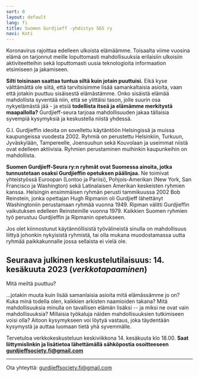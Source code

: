 ```yaml
---
sort: 0
layout: default
lang: fi
title: Suomen Gurdjieff -yhdistys SGS ry
navi: Koti
---
```



Koronavirus rajoittaa edelleen ulkoista elämäämme. Toisaalta viime vuosina elämä on 
tarjonnut meille loputtomasti mahdollisuuksia erilaisiin ulkoisiin aktiviteetteihin sekä 
loputtomasti uusia teknologioita informaation etsimiseen ja jakamiseen.

**Silti toisinaan saattaa tuntua siltä kuin jotain puuttuisi.** Eikä kyse välttämättä 
ole siitä, että tarvitsisimme lisää samankaltaisia asioita, vaan että jotakin puuttuu 
sisäisestä elämästämme. Onko sisäistä elämää mahdollista syventää niin, että se ylittäisi 
tason, jolle suurin osa nykyelämästä jää - ja etsiä **todellista itseä ja elämämme 
merkitystä maapallolla?** Gurdjieff-seura tarjoaa mahdollisuuden jakaa tällaisia syvempiä 
kysymyksiä ja keskustella niistä yhdessä. 

G.I. Gurdjieffin ideoita on sovellettu käytäntöön Helsingissä ja muissa 
kaupungeissa vuodesta 2002. Ryhmiä on perustettu Helsinkiin, Turkuun, 
Jyväskylään, Tampereelle, Joensuuhun sekä Kouvolaan ja useimmat niistä ovat 
edelleen aktiivisia. Ryhmien perustaminen muihinkin kaupunkeihin on mahdollista.

**Suomen Gurdjieff-Seura ry:n ryhmät ovat Suomessa ainoita, jotka tunnustetaan 
osaksi Gurdjieffin opetuksen päälinjaa.** Ne toimivat yhteistyössä Euroopan 
(Lontoo ja Pariisi), Pohjois-Amerikan (New York, San Francisco ja Washington) 
sekä Latinalaisen Amerikan keskeisten ryhmien kanssa. Helsingin ensimmäisen ryhmän perusti tammikuussa 2002 Bob Reinstein, jonka opettajan Hugh Ripmanin oli Gurdjieff lähettänyt 
Washingtoniin perustamaan ryhmää vuonna 1949. Ripman välitti Gurdjieffin vaikutuksen edelleen Reinsteinille vuonna 1979. Kaikkien Suomen ryhmien työ perustuu Gurdjieffin ja Ripmanin 
opetukseen.

Jos olet kiinnostunut käytännöllisistä työvälineistä sinulla on mahdollisuus 
liittyä johonkin nykyisistä ryhmistä, tai olla mukana muodostamassa uutta ryhmää 
paikkakunnalle jossa sellaista ei vielä ole.

## Seuraava julkinen keskustelutilaisuus: 14. kesäkuuta 2023 (*verkkotapaaminen*)

Mitä meiltä puuttuu?

...jotakin muuta kuin lisää samanlaisia asioita mitä elämässämme jo on? Kuka minä todella olen, kaikkien arkisten naamioiden takana? Mitä mahdollisuuksia minulla on tavallisen elämän lisäksi -- ja miksi ne ovat vain mahdollisuuksia? Millaisia työkaluja näiden mahdollisuuksien tutkimiseen voisi olla? Aitoon kysymykseen voi löytyä vastaus, joka täydentään kysymystä ja auttaa luomaan tietä yhä syvemmälle.

Tervetuloa verkkokeskusteluun keskiviikkona 14. kesäkuuta klo 18.00. **Saat liittymislinkin ja lisätietoa lähettämällä sähköpostia osoitteeseen gurdjieffsociety.fi@gmail.com**

---

Ota yhteyttä: gurdjieffsociety.fi@gmail.com
